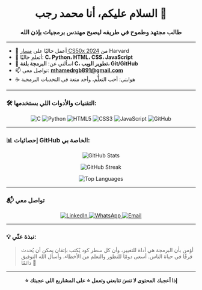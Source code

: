 <h1 align="center">السلام عليكم، أنا محمد رجب 👋</h1>
<h3 align="center">طالب مجتهد وطموح في طريقه ليصبح مهندس برمجيات بإذن الله</h3>

---

- 🔭 أعمل حاليًا على <a href="https://github.com/mhamedrgb891/CS50x-2024">مسار CS50x 2024</a> من Harvard
- 🌱 أتعلم حاليًا: **C، Python، HTML، CSS، JavaScript**
- 💬 اسألني عن: **البرمجة بلغة C، تطوير الويب، Git/GitHub**
- 📫 تواصل معي: **[mhamedrgb891@gmail.com](mailto:mhamedrgb891@gmail.com)**
- ☕ هوايتي: أحب التعلُّم، وأجد متعة في التحديات البرمجية

---

### 🛠️ التقنيات والأدوات اللي بستخدمها:
<p align="center">
  <img alt="C" src="https://img.shields.io/badge/C-00599C?style=for-the-badge&logo=c&logoColor=white" />
  <img alt="Python" src="https://img.shields.io/badge/Python-3776AB?style=for-the-badge&logo=python&logoColor=white" />
  <img alt="HTML5" src="https://img.shields.io/badge/HTML5-e34c26?style=for-the-badge&logo=html5&logoColor=white" />
  <img alt="CSS3" src="https://img.shields.io/badge/CSS3-264de4?style=for-the-badge&logo=css3&logoColor=white" />
  <img alt="JavaScript" src="https://img.shields.io/badge/JavaScript-f7df1e?style=for-the-badge&logo=javascript&logoColor=black" />
  <img alt="GitHub" src="https://img.shields.io/badge/GitHub-000000?style=for-the-badge&logo=github&logoColor=white" />
</p>

---

### 📊 إحصائيات GitHub الخاصة بي:

<p align="center">
  <img src="https://github-readme-stats.vercel.app/api?username=mhamedrgb891&include_all_commits=true&count_private=true&show_icons=true&theme=dark" alt="GitHub Stats" />
</p>

<p align="center">
  <img src="https://github-readme-streak-stats.herokuapp.com/?user=mhamedrgb891&theme=tokyonight" alt="GitHub Streak" />
</p>

<p align="center">
  <img src="https://github-readme-stats.vercel.app/api/top-langs?username=mhamedrgb891&show_icons=true&layout=compact&theme=dark" alt="Top Languages" />
</p>

---

### 📬 تواصل معي
<p align="center">
  <a href="https://www.linkedin.com/in/mohamed-ragab-681321364" target="_blank">
    <img alt="LinkedIn" src="https://img.shields.io/badge/LinkedIn-%230077B5.svg?style=for-the-badge&logo=linkedin&logoColor=white" />
  </a>
  <a href="https://wa.me/201151901418" target="_blank">
    <img alt="WhatsApp" src="https://img.shields.io/badge/WhatsApp-%2317BF63.svg?style=for-the-badge&logo=whatsapp&logoColor=white" />
  </a>
  <a href="mailto:mhamedrgb891@gmail.com" target="_blank">
    <img alt="Email" src="https://img.shields.io/badge/Email-D14836?style=for-the-badge&logo=gmail&logoColor=white" />
  </a>
</p>

---

### 💡 نبذة عنّي:
> أؤمن بأن البرمجة هي أداة للتغيير، وأن كل سطر كود يُكتب بإتقان يمكن أن يُحدث فرقًا في حياة الناس. أسعى دومًا للتطور والتعلم من الأخطاء، وأسأل الله التوفيق دائمًا 🙏

---

<p align="center">
  <b>⭐ إذا أعجبك المحتوى لا تنسَ تتابعني وتعمل ⭐ على المشاريع اللي عجبتك</b>
</p>
